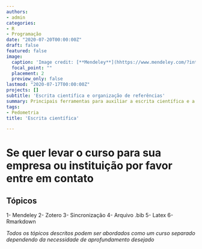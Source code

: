 ```yaml
---
authors:
- admin
categories:
- R
- Programação
date: "2020-07-20T00:00:00Z"
draft: false
featured: false
image:
  caption: 'Image credit: [**Mendeley**](hhttps://www.mendeley.com/?interaction_required=true)'
  focal_point: ""
  placement: 2
  preview_only: false
lastmod: "2020-07-17T00:00:00Z"
projects: []
subtitle: 'Escrita científica e organização de referências'
summary: Principais ferramentas para auxiliar a escrita científica e a reprodutilibilidade
tags:
- Pedometria
title: 'Escrita científica'

---
```


# Se quer levar o curso para sua empresa ou instituição por favor entre em contato
## Tópicos 
1- Mendeley
2- Zotero
3- Sincronização
4- Arquivo .bib
5- Latex
6- Rmarkdown

*Todos os tópicos descritos podem ser abordados como um curso separado dependendo da necessidade de aprofundamento desejado*




